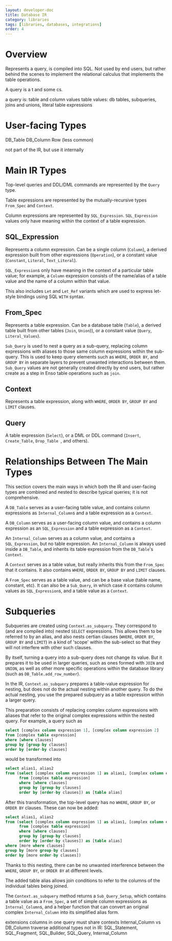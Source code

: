 ```yaml
---
layout: developer-doc
title: Database IR
category: libraries
tags: [libraries, databases, integrations]
order: 4
---
```


# Overview

Represents a query, is compiled into SQL.
Not used by end users, but rather behind the scenes to implement the relational calculus that implements the table operations.

A query is a t and some cs.

a query is: table and column values
table values: db tables, subqueries, joins and unions, literal table expressions

# User-facing Types

DB_Table
DB_Column
Row (less common)

not part of the IR, but use it internally

# Main IR Types

Top-level queries and DDL/DML commands are represented by the `Query` type.

Table expressions are represented by the mutually-recursive types `From_Spec` and `Context`.

Column expressions are represented by `SQL_Expression`. `SQL_Expression` values only have meaning within the context of a table expression.

## SQL_Expression

Represents a column expression. Can be a single column (`Column`), a derived expression built from other expressions (`Operation`), or a constant value (`Constant`, `Literal`, `Text_Literal`).

`SQL_Expression`s only have meaning in the context of a particular table value; for example, a `Column` expression consists of the name/alias of a table value and the name of a column within that value.

This also includes `Let` and `Let_Ref` variants which are used to express let-style bindings using SQL `WITH` syntax.

## From_Spec

Represents a table expression. Can be a database table (`Table`), a derived table built from other tables (`Join`, `Union`)), or a constant value (`Query`, `Literal_Values`).

`Sub_Query` is used to nest a query as a sub-query, replacing column expressions with aliases to those same column expressions within the sub-query. This is used to keep query elements such as `WHERE`, `ORDER BY`, and `GROUP BY` in separate layers to prevent unwanted interactions between them. `Sub_Query` values are not generally created directly by end users, but rather create as a step in Enso table operations such as `join`.

## Context

Represents a table expression, along with `WHERE`, `ORDER BY`, `GROUP BY` and `LIMIT` clauses.

## Query

A table expression (`Select`), or a DML or DDL command (`Insert`, `Create_Table`, `Drop_Table `, and others).

# Relationships Between The Main Types

This section covers the main ways in which both the IR and user-facing types are combined and nested to describe typical queries; it is not comprehensive.

A `DB_Table` serves as a user-facing table value, and contains column expressions as `Internal_Column`s and a table expression as a `Context`.

A `DB_Column` serves as a user-facing column value, and contains a column expression as an `SQL_Expression` and a table expression as a `Context`.

An `Internal_Column` serves as a column value, and contains a `SQL_Expression`, but no table expression. An `Internal_Column` is always used inside a `DB_Table`, and inherits its table expression from the `DB_Table`'s `Context`.

A `Context` serves as a table value, but really inherits this from the `From_Spec` that it contains. It also contains `WHERE`, `ORDER BY`, `GROUP BY` and `LIMIT` clauses.

A `From_Spec` serves as a table value, and can be a base value (table name, constant, etc). It can also be a `Sub_Query`, in which case it contains column values as `SQL_Expression`s, and a table value as a `Context`.

# Subqueries

Subqueries are created using `Context.as_subquery`. They correspond to (and are compiled into) nested `SELECT` expressions. This allows them to be referred to by an alias, and also nests certian clauses (`WHERE`, `ORDER BY`, `GROUP BY` and `LIMIT`) in a kind of 'scope' within the sub-select so that they will not interfere with other such clauses.

By itself, turning a query into a sub-query does not change its value. But it prepares it to be used in larger queries, such as ones formed with `JOIN` and `UNION`, as well as other more specific operations within the database library (such as `DB_Table.add_row_number`). 

In the IR, `Context.as_subquery` prepares a table-value expression for nesting, but does not do the actual nesting within another query. To do the actual nesting, you use the prepared subquery as a table expression within a larger query.

This preparation consists of replacing complex column expressions with aliases that refer to the original complex expressions within the nested query. For example, a query such as

```sql
select [complex column expression 1], [complex column expression 2]
from [complex table expression]
where [where clauses]
group by [group-by clauses]
order by [order-by clauses]
```

would be transformed into

```sql
select alias1, alias2
from (select [complex column expression 1] as alias1, [complex column expression 2] as alias2
      from [complex table expression]
      where [where clauses]
      group by [group-by clauses]
      order by [order-by clauses]) as [table alias]
```

After this transformation, the top-level query has no `WHERE`, `GROUP BY`, or `ORDER BY` clauses. These can now be added:

```sql
select alias1, alias2
from (select [complex column expression 1] as alias1, [complex column expression 2] as alias2
      from [complex table expression]
      where [where clauses]
      group by [group-by clauses]
      order by [order-by clauses]) as [table alias]
where [more where clauses]
group by [more group-by clauses]
order by [more order-by clauses])
```

Thanks to this nesting, there can be no unwanted interference between the `WHERE`, `GROUP BY`, or `ORDER BY` at different levels.

The added table alias allows join conditions to refer to the columns of the individual tables being joined.

The `Context.as_subquery` method returns a `Sub_Query_Setup`, which contains a table value as a `From_Spec`, a set of simple column expressions as `Internal_Column`s, and a helper function that can convert an original complex `Internal_Column` into its simplified alias form.

extensions
columns in one query must share contexts
Internal_Column vs DB_Column
traverse
additional types not in IR: SQL_Statement, SQL_Fragment, SQL_Builder, SQL_Query, Internal_Column